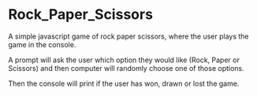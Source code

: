 # Rock_Paper_Scissors

A simple javascript game of rock paper scissors, where the user plays the game in the console.

A prompt will ask the user which option they would like (Rock, Paper or Scissors) and then computer will randomly choose one of those options.

Then the console will print if the user has won, drawn or lost the game.
